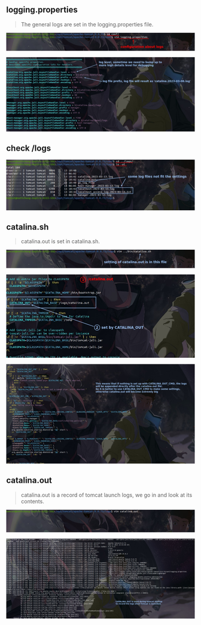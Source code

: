 ## **logging.properties**

> The general logs are set in the logging.properties file.

![Alt loggin.properties](pic/01.jpg)

![Alt its contents](pic/02.jpg)

## **check /logs**

![Alt check logs files](pic/03.jpg)

## **catalina.sh**

> catalina.out is set in catalina.sh.

![Alt catalina.sh](pic/04.jpg)

![Alt find catalina_out](pic/05.jpg)

![Alt find true logic](pic/06.jpg)

## **catalina.out**

> catalina.out is a record of tomcat launch logs, we go in and look at its contents.

![Alt vim catalina.out](pic/07.jpg)

![Alt contents of it](pic/08.jpg)
